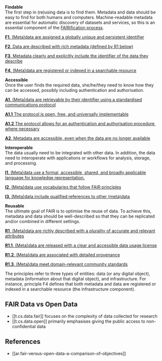 
**Findable**  
The first step in (re)using data is to find them. Metadata and data should be easy to find for both humans and computers. Machine-readable metadata are essential for automatic discovery of datasets and services, so this is an essential component of the [FAIRification process](https://www.go-fair.org/fair-principles/fairification-process/).

[**F1**. (Meta)data are assigned a globally unique and persistent identifier](https://www.go-fair.org/fair-principles/fair-data-principles-explained/f1-meta-data-assigned-globally-unique-persistent-identifiers/)

[**F2**. Data are described with rich metadata (defined by R1 below)](https://www.go-fair.org/fair-principles/fair-data-principles-explained/f2-data-described-rich-metadata/)

[**F3**. Metadata clearly and explicitly include the identifier of the data they describe](https://www.go-fair.org/fair-principles/f3-metadata-clearly-explicitly-include-identifier-data-describe/)

[**F4**. (Meta)data are registered or indexed in a searchable resource](https://www.go-fair.org/fair-principles/f4-metadata-registered-indexed-searchable-resource/)

**Accessible**  
Once the user finds the required data, she/he/they need to know how they can be accessed, possibly including authentication and authorisation.

[**A1**. (Meta)data are retrievable by their identifier using a standardised communications protocol](https://www.go-fair.org/fair-principles/542-2/)

[**A1.1** The protocol is open, free, and universally implementable](https://www.go-fair.org/fair-principles/a1-1-protocol-open-free-universally-implementable/)

[**A1.2** The protocol allows for an authentication and authorisation procedure, where necessary](https://www.go-fair.org/fair-principles/a1-2-protocol-allows-authentication-authorisation-required/)

[**A2**. Metadata are accessible, even when the data are no longer available](https://www.go-fair.org/fair-principles/a2-metadata-accessible-even-data-no-longer-available/)

**Interoperable**  
The data usually need to be integrated with other data. In addition, the data need to interoperate with applications or workflows for analysis, storage, and processing.

[**I1**. (Meta)data use a formal, accessible, shared, and broadly applicable language for knowledge representation.](https://www.go-fair.org/fair-principles/i1-metadata-use-formal-accessible-shared-broadly-applicable-language-knowledge-representation/)

[**I2**. (Meta)data use vocabularies that follow FAIR principles](https://www.go-fair.org/fair-principles/i2-metadata-use-vocabularies-follow-fair-principles/)

[**I3**. (Meta)data include qualified references to other (meta)data](https://www.go-fair.org/fair-principles/i3-metadata-include-qualified-references-metadata/)

**Reusable**  
The ultimate goal of FAIR is to optimise the reuse of data. To achieve this, metadata and data should be well-described so that they can be replicated and/or combined in different settings.

[**R1**. (Meta)data are richly described with a plurality of accurate and relevant attributes](https://www.go-fair.org/fair-principles/r1-metadata-richly-described-plurality-accurate-relevant-attributes/)

[**R1.1**. (Meta)data are released with a clear and accessible data usage license](https://www.go-fair.org/fair-principles/r1-1-metadata-released-clear-accessible-data-usage-license/)

[**R1.2**. (Meta)data are associated with detailed provenance](https://www.go-fair.org/fair-principles/r1-2-metadata-associated-detailed-provenance/)

[**R1.3**. (Meta)data meet domain-relevant community standards](https://www.go-fair.org/fair-principles/r1-3-metadata-meet-domain-relevant-community-standards/)

The principles refer to three types of entities: data (or any digital object), metadata (information about that digital object), and infrastructure. For instance, principle F4 defines that both metadata and data are registered or indexed in a searchable resource (the infrastructure component).


## FAIR Data vs Open Data 

- [[t.cs.data.fair]] focuses on the complexity of data collected for research
- [[t.cs.data.open]] primarily emphasises giving the public access to non-confidential data

## References

- [[ar.fair-versus-open-data-a-comparison-of-objectives]]